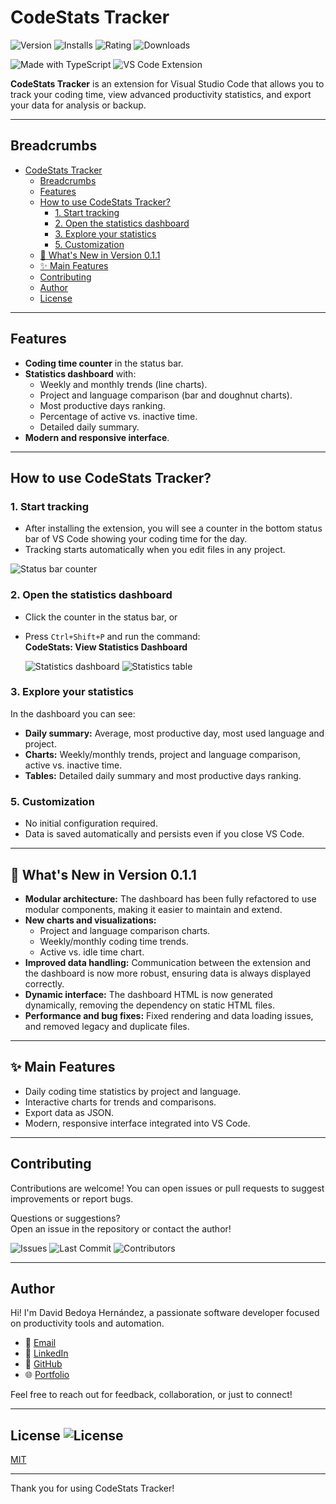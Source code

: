 # CodeStats Tracker

![Version](https://vsmarketplacebadges.dev/version-short/codestats-tracker.codestats-tracker.png)
![Installs](https://vsmarketplacebadges.dev/installs/codestats-tracker.codestats-tracker.png)
![Rating](https://vsmarketplacebadges.dev/rating/codestats-tracker.codestats-tracker.png)
![Downloads](https://vsmarketplacebadges.dev/downloads/codestats-tracker.codestats-tracker.png)

![Made with TypeScript](https://img.shields.io/badge/Made%20with-TypeScript-3178c6?logo=typescript&logoColor=white)
![VS Code Extension](https://img.shields.io/badge/VS%20Code-Extension-007ACC?logo=visual-studio-code)

**CodeStats Tracker** is an extension for Visual Studio Code that allows you to track your coding time, view advanced productivity statistics, and export your data for analysis or backup.

---

## Breadcrumbs
- [CodeStats Tracker](#codestats-tracker)
  - [Breadcrumbs](#breadcrumbs)
  - [Features](#features)
  - [How to use CodeStats Tracker?](#how-to-use-codestats-tracker)
    - [1. Start tracking](#1-start-tracking)
    - [2. Open the statistics dashboard](#2-open-the-statistics-dashboard)
    - [3. Explore your statistics](#3-explore-your-statistics)
    - [5. Customization](#5-customization)
  - [🚀 What's New in Version 0.1.1](#-whats-new-in-version-011)
  - [✨ Main Features](#-main-features)
  - [Contributing](#contributing)
  - [Author](#author)
  - [License  ](#license--)

---

## Features

- **Coding time counter** in the status bar.
- **Statistics dashboard** with:
  - Weekly and monthly trends (line charts).
  - Project and language comparison (bar and doughnut charts).
  - Most productive days ranking.
  - Percentage of active vs. inactive time.
  - Detailed daily summary.
- **Modern and responsive interface**.

---

## How to use CodeStats Tracker?

### 1. Start tracking

- After installing the extension, you will see a counter in the bottom status bar of VS Code showing your coding time for the day.
- Tracking starts automatically when you edit files in any project.

![Status bar counter](https://github.com/user-attachments/assets/5d3f76cb-4a02-40f6-8ee6-be943e06bf4e)

### 2. Open the statistics dashboard

- Click the counter in the status bar, or
- Press `Ctrl+Shift+P` and run the command:  
  **CodeStats: View Statistics Dashboard**

  ![Statistics dashboard](https://github.com/user-attachments/assets/d059c74d-ca83-4f76-af32-ad4ff22a5a5f)
  ![Statistics table](https://github.com/user-attachments/assets/3cb380ee-e592-4979-9b4a-23a9029505ef)

### 3. Explore your statistics

In the dashboard you can see:
- **Daily summary:** Average, most productive day, most used language and project.
- **Charts:** Weekly/monthly trends, project and language comparison, active vs. inactive time.
- **Tables:** Detailed daily summary and most productive days ranking.

### 5. Customization

- No initial configuration required.
- Data is saved automatically and persists even if you close VS Code.

---

## 🚀 What's New in Version 0.1.1

- **Modular architecture:** The dashboard has been fully refactored to use modular components, making it easier to maintain and extend.
- **New charts and visualizations:**
  - Project and language comparison charts.
  - Weekly/monthly coding time trends.
  - Active vs. idle time chart.
- **Improved data handling:** Communication between the extension and the dashboard is now more robust, ensuring data is always displayed correctly.
- **Dynamic interface:** The dashboard HTML is now generated dynamically, removing the dependency on static HTML files.
- **Performance and bug fixes:** Fixed rendering and data loading issues, and removed legacy and duplicate files.

---

## ✨ Main Features

- Daily coding time statistics by project and language.
- Interactive charts for trends and comparisons.
- Export data as JSON.
- Modern, responsive interface integrated into VS Code.

---

## Contributing

Contributions are welcome! You can open issues or pull requests to suggest improvements or report bugs.

Questions or suggestions?  
Open an issue in the repository or contact the author!

![Issues](https://img.shields.io/github/issues/davidB2ya/CodeStats-Tracker)
![Last Commit](https://img.shields.io/github/last-commit/davidB2ya/CodeStats-Tracker)
![Contributors](https://img.shields.io/github/contributors/davidB2ya/CodeStats-Tracker)

---

## Author
Hi! I'm David Bedoya Hernández, a passionate software developer focused on productivity tools and automation.  

- 📧 [Email](dbedoya0408@gmail.com)
- 💼 [LinkedIn](https://www.linkedin.com/in/david-bedoya-hern%C3%A1ndez-520061216/)
- 🐙 [GitHub](https://github.com/davidB2ya)
- 🌐 [Portfolio](https://www.devb2ya.com/)

Feel free to reach out for feedback, collaboration, or just to connect!

---

## License  ![License](https://img.shields.io/github/license/davidB2ya/CodeStats-Tracker)

[MIT](LICENSE) 

---

Thank you for using CodeStats Tracker!


